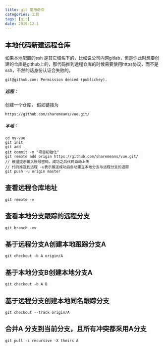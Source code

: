 ```yaml
---
title: git 常用命令
categories: 工具
tags: [git]
date: 2019-12-1
---
```


## 本地代码新建远程仓库

如果本地配置的ssh 是其它域名下的，比如说公司内网gitlab，但是你此时想要创建的仓库是github上的，那代码推到远程仓库的时候需要使用https协议，而不是ssh，不然的话身份认证会失败的。

```
git@github.com: Permission denied (publickey).
```

##### 远程：
创建一个仓库， 假如链接为
```
https://github.com/sharemeans/vue.git/
```

##### 本地：
```
cd my-vue
git init
git add .
git commit -m "项目初始化"
git remote add origin https://github.com/sharemeans/vue.git/
// 根据提示输入账号密码，成功之后代码自动上传
// 代码推送到远程 -u表示推送成功后自动建立本地分支与远程分支的追踪
git push -u origin master
```

## 查看远程仓库地址
```
git remote -v
```

## 查看本地分支跟踪的远程分支
```
git branch -vv
```
## 基于远程分支A创建本地跟踪分支A
```
git checkout -b A origin/A
```

## 基于本地分支B创建本地分支A
```
git checkout -b A B
```

## 基于远程分支创建本地同名跟踪分支
```
git checkout --track origin/A
```

## 合并A 分支到当前分支，且所有冲突都采用A分支
```
git pull -s recursive -X theirs A
```
